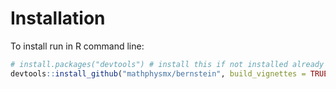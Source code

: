 # Installation
To install run in R command line:

```R
# install.packages("devtools") # install this if not installed already
devtools::install_github("mathphysmx/bernstein", build_vignettes = TRUE)
```
